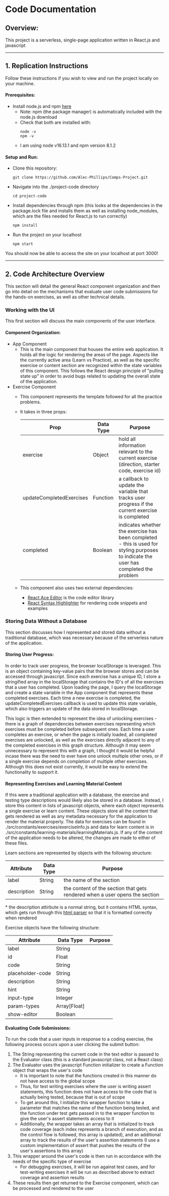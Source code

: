 # Code Documentation

## Overview:

This project is a serverless, single-page application written in React.js and javascript

___
## 1. Replication Instructions

Follow these instructions if you wish to view and run the project locally on your machine.

#### Prerequisites:
- Install node.js and npm [here](https://nodejs.org/en/download/)
   - Note: npm (the package manager) is automatically included with the node.js download
   - Check that both are installed with:
      ```
      node -v
      npm -v
      ```
   - I am using node v16.13.1 and npm version 8.1.2

#### Setup and Run:
- Clone this repository:
  ```
  git clone https://github.com/Alec-Phillips/Comps-Project.git
  ```

- Navigate into the ./project-code directory
  ```
  cd project-code
  ```
- Install dependencies through npm (this looks at the dependencies in the package.lock file and installs them as well as installing node_modules, which are the files needed for React.js to run correctly)
  ```
  npm install
  ```
- Run the project on your localhost
  ```
  npm start
  ```

You should now be able to access the site on your localhost at port 3000!

___
## 2. Code Architecture Overview

This section will detail the general React component organization and then go into detail on the mechanisms that evaluate user code submissions for the hands-on exercises, as well as other technical details.

### Working with the UI

This first section will discuss the main components of the user interface.

#### Component Organization:
- App Component
  - This is the main component that houses the entire web application. It holds all the logic for rendering the areas of the page. Aspects like the currently active area (Learn vs Practice), as well as the specific exercise or content section are recognized within the state variables of this component. This follows the React design principle of "pulling state up" in order to avoid bugs related to updating the overall state of the application.
- Exercise Component
  - This component represents the template followed for all the practice problems.
  - It takes in three props:
  
    | Prop | Data Type | Purpose |
    | ---- | --------- | ------- |
    | exercise | Object | hold all information relevant to the current exercise (direction, starter code, exercise id) |
    | updateCompletedExercises | Function | a callback to update the variable that tracks user progress if the current exercise is completed |
    | completed | Boolean | indicates whether the exercise has been completed - this is used for styling purposes to indicate the user has completed the problem |
  - This component also uses two external dependencies:
    - [React Ace Editor](https://www.npmjs.com/package/react-ace) is the code editor library
    - [React Syntax Highlighter](https://www.npmjs.com/package/react-syntax-highlighter) for rendering code snippets and examples

### Storing Data Without a Database

This section discusses how I represented and stored data without a traditional database, which was necessary because of the serverless nature of the application. 

#### Storing User Progress:
In order to track user progress, the browser localStorage is leveraged. This is an object containing key-value pairs that the browser stores and can be accessed through javascript. Since each exercise has a unique ID, I store a stringified array in the localStorage that contains the ID's of all the exercises that a user has completed. Upon loading the page, I query the localStorage and create a state variable in the App component that represents these completed exercises. Each time a new exercise is completed, the updateCompletedExercises callback is used to update this state variable, which also triggers an update of the data stored in localStorage.

This logic is then extended to represent the idea of unlocking exercises - there is a graph of dependencies between exercises representing which exercises must be completed before subsequent ones. Each time a user completes an exercise, or when the page is initially loaded, all completed exercises are unlocked, as well as the exercises directly adjacent to any of the completed exercises in this graph structure. Although it may seem unnecessary to represent this with a graph, I thought it would be helpful incase there was the need to ever have one unlock multiple other ones, or if a single exercise depends on completion of multiple other exercises. Although this does not exist currently, it would be easy to extend the functionality to support it. 

#### Representing Exercises and Learning Material Content

If this were a traditional application with a database, the exercise and testing type descriptions would likely also be stored in a database. Instead, I store this content in lists of javascript objects, where each object represents a single exercise or learn content. These objects store all the content that gets rendered as well as any metadata necessary for the application to render the material properly. The data for exercises can be found in ./src/constants/exercises/exerciseInfo.js and data for learn content is in ./src/constants/learning-materials/learningMaterials.js. If any of the content of the application needs to be altered, the changes are made to either of these files. 

Learn sections are represented by objects with the following structure:

| Attribute | Data Type | Purpose |
| --------- | --------- | ------- |
| label     | String | the name of the section |
| description | String | the content of the section that gets rendered when a user opens the section |

\* the description attirbute is a normal string, but it contains HTML syntax, which gets run through this [html parser](https://www.npmjs.com/package/html-react-parser) so that it is formatted correctly when rendered

Exercise objects have the following structure:

| Attribute | Data Type | Purpose |
| --------- | --------- | ------- |
| label | String | |
| id | Float | |
| code | String | |
| placeholder-code | String | |
| description | String | |
| hint | String | |
| input-type | Integer | |
| param-types | Array[Float] | |
| show-editor | Boolean | |

#### Evaluating Code Submissions:
To run the code that a user inputs in response to a coding exercise, the following process occurs upon a user clicking the submit button:
1. The String representing the current code in the text editor is passed to the Evaluator class (this is a standard javascript class, not a React class)
2. The Evaluator uses the javascript Function initializer to create a Function object that wraps the user's code
   - It is important to note that the functions created in this manner do not have access to the global scope
   - Thus, for test writing exercises where the user is writing assert statements, this function does not have access to the code that is actually being tested, because that is out of scope
   - To get around this, I initialize this wrapper function to take a parameter that matches the name of the function being tested, and the function under test gets passed in to the wrapper function to give the user's assert statements access to it
   - Additionally, the wrapper takes an array that is initialized to track code coverage (each index represents a branch of execution, and as the control flow is followed, this array is updated), and an additional array to track the results of the user's assertion statements (I use a custom implementation of assert that pushes the results of the user's assertions to this array)
3. This wrapper around the user's code is then run in accordance with the needs of the specific type of exercise
   - For debugging exercises, it will be run against test cases, and for test-writing exercises it will be run as described above to extract coverage and assertion results
4. These results then get returned to the Exercise component, which can be processed and rendered to the user
